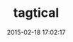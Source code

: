 ---
layout: post
title:  "tagtical"
repo:   "Mixbook/tagtical"
date:   2015-02-18 17:02:17
gemurl: https://github.com/Mixbook/tagtical
---